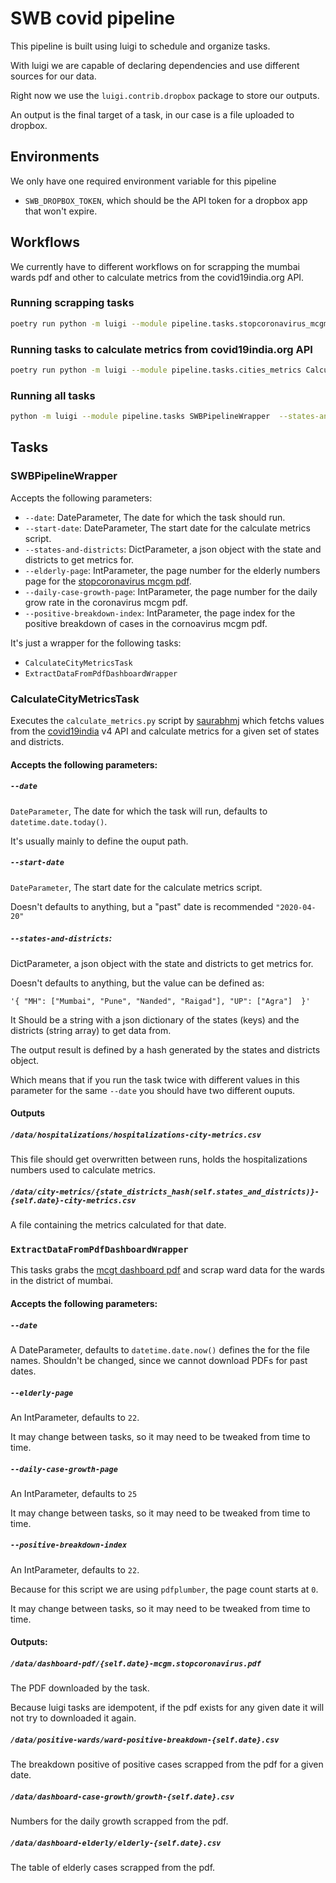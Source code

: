 # SWB covid pipeline

This pipeline is built using luigi to schedule and organize tasks.

With luigi we are capable of declaring dependencies and use different sources
for our data.

Right now we use the `luigi.contrib.dropbox` package to store our outputs.

An output is the final target of a task, in our case is a file uploaded to dropbox.

## Environments

We only have one required environment variable for this pipeline

- `SWB_DROPBOX_TOKEN`, which should be the API token for a dropbox app that won't expire. 

## Workflows

We currently have to different workflows on for scrapping the mumbai wards pdf
and other to calculate metrics from the covid19india.org API.

### Running scrapping tasks

```sh
poetry run python -m luigi --module pipeline.tasks.stopcoronavirus_mcgm_scrapping ExtractDataFromPdfDashboardWrapper --local-scheduler
```

### Running tasks to calculate metrics from covid19india.org API

```sh
poetry run python -m luigi --module pipeline.tasks.cities_metrics CalculateMetricsTask --city-name 'Mumbai' --states-and-districts '{"MH": ["Mumbai"]}'  --local-scheduler
```

### Running all tasks

```sh
python -m luigi --module pipeline.tasks SWBPipelineWrapper  --states-and-districts '{ "MH": ["Mumbai", "Pune", "Nanded", "Raigad"], "UP": ["Agra"]  }' --date 2020-09-20 --start-date 2020-04-20
```


## Tasks

### SWBPipelineWrapper

Accepts the following parameters:

- `--date`: DateParameter, The date for which the task should run.
- `--start-date`: DateParameter, The start date for the calculate metrics script.
- `--states-and-districts`: DictParameter, a json object with the state and districts to get metrics for.
- `--elderly-page`: IntParameter, the page number for the elderly numbers page for the [stopcoronavirus mcgm pdf](http://stopcoronavirus.mcgm.gov.in/assets/docs/Dashboard.pdf).
- `--daily-case-growth-page`: IntParameter, the page number for the daily grow rate in the coronavirus mcgm pdf.
- `--positive-breakdown-index`: IntParameter, the page index for the positive breakdown of cases in the cornoavirus mcgm pdf.

It's just a wrapper for the following tasks:

- `CalculateCityMetricsTask`
- `ExtractDataFromPdfDashboardWrapper`

### CalculateCityMetricsTask

Executes the `calculate_metrics.py` script by [saurabhmj](https://github.com/saurabhmj) which fetchs values from the [covid19india](https://www.covid19india.org/) v4 API and calculate metrics for a given set of states and districts.

#### Accepts the following parameters:

##### `--date`

`DateParameter`, The date for which the task will run, defaults to `datetime.date.today()`.

It's usually mainly to define the ouput path.


##### `--start-date`

`DateParameter`, The start date for the calculate metrics script.

Doesn't defaults to anything, but a "past" date is recommended `"2020-04-20"`

##### `--states-and-districts`: 

DictParameter, a json object with the state and districts to get metrics for.

Doesn't defaults to anything, but the value can be defined as:

```
'{ "MH": ["Mumbai", "Pune", "Nanded", "Raigad"], "UP": ["Agra"]  }'
```

It Should be a string with a json dictionary of the states (keys) and the districts (string array) to get data from.

The output result is defined by a hash generated by the states and districts object.

Which means that if you run the task twice with different values in this parameter for the same `--date` you should have two different ouputs.

#### Outputs

##### `/data/hospitalizations/hospitalizations-city-metrics.csv`

This file should get overwritten between runs, holds the hospitalizations numbers used to calculate metrics.

##### `/data/city-metrics/{state_districts_hash(self.states_and_districts)}-{self.date}-city-metrics.csv`

A file containing the metrics calculated for that date.

### `ExtractDataFromPdfDashboardWrapper`

This tasks grabs the [mcgt dashboard pdf](http://stopcoronavirus.mcgm.gov.in/assets/docs/Dashboard.pdf) and scrap ward data for the wards in the district of mumbai.

#### Accepts the following parameters:

##### `--date`

A DateParameter, defaults to `datetime.date.now()` defines the for the file names.
Shouldn't be changed, since we cannot download PDFs for past dates.

##### `--elderly-page`

An IntParameter, defaults to `22`.

It may change between tasks, so it may need to be tweaked from time to time.

##### `--daily-case-growth-page`

An IntParameter, defaults to `25`


It may change between tasks, so it may need to be tweaked from time to time.

##### `--positive-breakdown-index`

An IntParameter, defaults to `22`.

Because for this script we are using `pdfplumber`, the page count starts at `0`.

It may change between tasks, so it may need to be tweaked from time to time.

#### Outputs:

##### `/data/dashboard-pdf/{self.date}-mcgm.stopcoronavirus.pdf`

The PDF downloaded by the task.

Because luigi tasks are idempotent, if the pdf exists for any given date it will not try to downloaded it again.

##### `/data/positive-wards/ward-positive-breakdown-{self.date}.csv`

The breakdown positive of positive cases scrapped from the pdf for a given date.

##### `/data/dashboard-case-growth/growth-{self.date}.csv`

Numbers for the daily growth scrapped from the pdf.

##### `/data/dashboard-elderly/elderly-{self.date}.csv`

The table of elderly cases scrapped from the pdf.